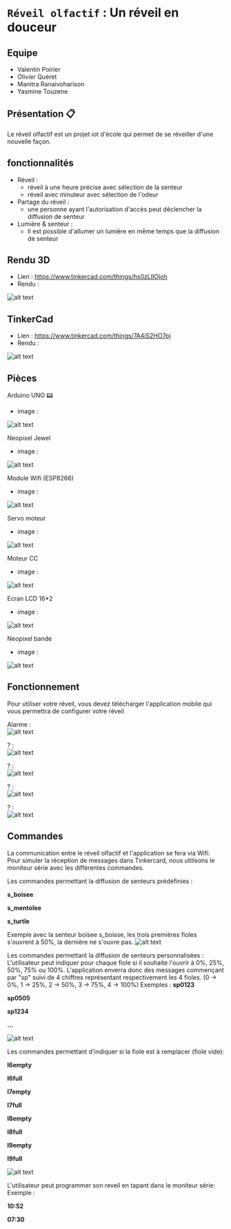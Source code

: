 # `Réveil olfactif` : Un réveil en douceur

## Equipe 
- Valentin Poirier
- Olivier Quéret 
- Manitra Ranaivoharison
- Yasmine Touzene

## Présentation :clipboard:

Le réveil olfactif est un projet iot d'école qui permet de se réveiller d'une nouvelle façon.



## fonctionnalités
- Réveil :
    -   réveil à une heure précise avec sélection de la senteur
    -   réveil avec minuteur avec sélection de l'odeur
- Partage du réveil :
    -   une personne ayant l'autorisation d'accès peut déclencher la diffusion de senteur
- Lumière & senteur :
	-	Il est possible d'allumer un lumière en même temps que la diffusion de senteur



## Rendu 3D

- Lien : https://www.tinkercad.com/things/hs0zLIIOjoh
- Rendu : 

![alt text](https://github.com/ValentinPoirier/IOT-project/blob/master/images/5.png?raw=true "3D modeling")

## TinkerCad
- Lien : https://www.tinkercad.com/things/7A4iS2HO7pj
- Rendu : 

![alt text](https://github.com/ValentinPoirier/IOT-project/blob/master/images/tinkercad.png?raw=true "TinkerCad")



       
## Pièces

Arduino UNO :pager:
- image :

![alt text](https://res.cloudinary.com/rsc/image/upload/b_rgb:FFFFFF,c_pad,dpr_2.0,f_auto,h_393,q_auto,w_700/c_pad,h_393,w_700/F7697409-02?pgw=1 "Arduino UNO")

Neopixel Jewel
- image :

![alt text](https://cdn-reichelt.de/bilder/web/xxl_ws/A300/ADAFRUIT-2226-30091174-01.png "Neopixel Jewel")

Module Wifi (ESP8266)

- image :

![alt text](https://static.generation-robots.com/4533-large_default/module-serie-wifi-esp8266.jpg "Module Wifi")


Servo moteur
- image : 

![alt text](https://ae01.alicdn.com/kf/HTB1Lkrhkx3IL1JjSZPfq6ArUVXad.jpg?size=110180&height=1000&width=1000&hash=b811dc6388c4f0b26431e36b3537a5f0 "Servo moteur")

Moteur CC
- image :  

![alt text](https://encrypted-tbn0.gstatic.com/images?q=tbn%3AANd9GcQzSC3Lehd2PHZblMsG20nJkxenlI69yfgBKQ&usqp=CAU "Moteur CC")

Ecran LCD 16*2
- image : 

![alt text](https://encrypted-tbn0.gstatic.com/images?q=tbn%3AANd9GcSJsOXqVwoVUcjuzYi-IjgjnrwHq1CEwMinfA&usqp=CAU "Ecran LCD")

Neopixel bande
- image : 

![alt text](https://asset.conrad.com/media10/isa/160267/c1/-/fr/1516566_BB_00_FB/image.jpg?x=400&y=400 "Neopixel à bande")

## Fonctionnement

Pour utiliser votre réveil, vous devez télécharger l'application mobile qui vous permettra de configurer votre réveil

Alarme :  
![alt text](? "alarme")  

? :  
![alt text](? "?")  

? :  
![alt text](? "?")  

? :  
![alt text](? "?")  

? :  
![alt text](? "?")


## Commandes

La communication entre le réveil olfactif et l'application se fera via Wifi. Pour simuler la réception de messages dans Tinkercard, nous utilisons le moniteur série avec les différentes commandes.

Les commandes permettant la diffusion de senteurs prédéfinies :

**s_boisee**

**s_mentolee**

**s_turtle**


Exemple avec la senteur boisee s_boisse, les trois premières fioles s'ouvrent à 50%, la dernière ne s'ouvre pas.
![alt text](https://github.com/ValentinPoirier/IOT-project/blob/master/images/senteur_boisee.PNG?raw=true "Senteur boisée")


Les commandes permettant la diffusion de senteurs personnalisées :
L'utilisateur peut indiquer pour chaque fiole si il souhaite l'ouvrir à 0%, 25%, 50%, 75% ou 100%. L'application enverra donc des messages commençant par "sp" suivi de 4 chiffres représentant respectivement les 4 fioles. (0 -> 0%, 1 -> 25%, 2 -> 50%, 3 -> 75%, 4 -> 100%)
Exemples :
**sp0123**

**sp0505**

**sp1234**

**...**

![alt text](https://github.com/ValentinPoirier/IOT-project/blob/master/images/senteur_personnalisee_sp0123.PNG?raw=true "Senteur personnalisée")


Les commandes permettant d'indiquer si la fiole est à remplacer (fiole vide):

**l6empty**

**l6full**

**l7empty**

**l7full**

**l8empty**

**l8full**

**l9empty**

**l9full**


![alt text](https://github.com/ValentinPoirier/IOT-project/blob/master/images/l8empty.PNG?raw=true "Fiole vide")


L'utilisateur peut programmer son reveil en tapant dans le moniteur série:
Exemple :

**10:52**

**07:30**
